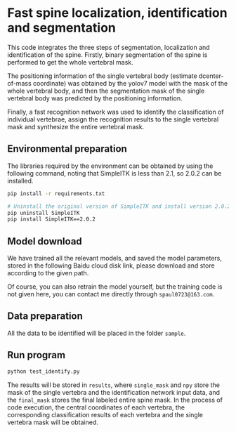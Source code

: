 # Fast spine localization, identification and segmentation

This code integrates the three steps of segmentation, localization and identification of the spine. Firstly, binary segmentation of the spine is performed to get the whole vertebral mask.

The positioning information of the single vertebral body (estimate dcenter-of-mass coordinate) was obtained by the yolov7 model with the mask of the whole vertebral body, and then the segmentation mask of the single vertebral body was predicted by the positioning information.

Finally, a fast recognition network was used to identify the classification of individual vertebrae, assign the recognition results to the single vertebral mask and synthesize the entire vertebral mask.

## Environmental preparation

The libraries required by the environment can be obtained by using the following command, noting that SimpleITK is less than 2.1, so 2.0.2 can be installed.

```bash
pip install -r requirements.txt

# Uninstall the original version of SimpleITK and install version 2.0.2
pip uninstall SimpleITK
pip install SimpleITK==2.0.2
```

## Model download

We have trained all the relevant models, and saved the model parameters, stored in the following Baidu cloud disk link, please download and store according to the given path. 

Of course, you can also retrain the model yourself, but the training code is not given here, you can contact me directly through `spaul0723@163.com`.

## Data preparation

All the data to be identified will be placed in the folder `sample`.

## Run program

```bash
python test_identify.py
```

The results will be stored in `results`, where `single_mask` and `npy` store the mask of the single vertebra and the identification network input data, and the `final_mask` stores the final labeled entire spine mask. In the process of code execution, the central coordinates of each vertebra, the corresponding classification results of each vertebra and the single vertebra mask will be obtained. 

